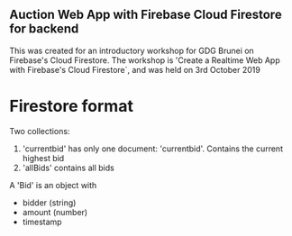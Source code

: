 ## Auction Web App with Firebase Cloud Firestore for backend
This was created for an introductory workshop for GDG Brunei on Firebase's Cloud Firestore. The workshop is 'Create a Realtime Web App with Firebase's Cloud Firestore`, and was held on 3rd October 2019

# Firestore format
Two collections:
1. 'currentbid' has only one document: 'currentbid'. Contains the current highest bid
2. 'allBids' contains all bids

A 'Bid' is an object with
- bidder (string)
- amount (number)
- timestamp